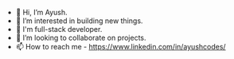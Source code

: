 - 👋 Hi, I’m Ayush.
- 👀 I’m interested in building new things.
- 🌱 I'm full-stack developer.  
- 💞️ I’m looking to collaborate on projects.
- 📫 How to reach me - https://www.linkedin.com/in/ayushcodes/

<!---
ayushshakyag/ayushshakyag is a ✨ special ✨ repository because its `README.md` (this file) appears on your GitHub profile.
You can click the Preview link to take a look at your changes.
--->
